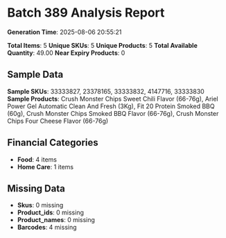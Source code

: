 # Batch 389 Analysis Report

**Generation Time**: 2025-08-06 20:55:21

**Total Items**: 5
**Unique SKUs**: 5
**Unique Products**: 5
**Total Available Quantity**: 49.00
**Near Expiry Products**: 0

## Sample Data
**Sample SKUs**: 33333827, 23378165, 33333832, 4147716, 33333830
**Sample Products**: Crush Monster Chips Sweet Chili Flavor (66-76g), Ariel Power Gel Automatic Clean And Fresh (3Kg), Fit 20 Protein Smoked BBQ (60g), Crush Monster Chips Smoked BBQ Flavor (66-76g), Crush Monster Chips Four Cheese Flavor (66-76g)

## Financial Categories
- **Food**: 4 items
- **Home Care**: 1 items

## Missing Data
- **Skus**: 0 missing
- **Product_ids**: 0 missing
- **Product_names**: 0 missing
- **Barcodes**: 4 missing

